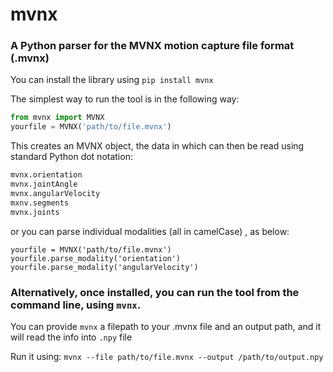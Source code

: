 # mvnx

### A Python parser for the MVNX motion capture file format (.mvnx)

You can install the library using `pip install mvnx`

The simplest way to run the tool is in the following way:

```python
from mvnx import MVNX
yourfile = MVNX('path/to/file.mvnx')
```
This creates an MVNX object, the data in which can then be read using standard Python dot notation:

```python
mvnx.orientation 
mvnx.jointAngle
mvnx.angularVelocity
mxnv.segments
mvnx.joints
```
or you can parse individual modalities (all in camelCase) , as below:
```
yourfile = MVNX('path/to/file.mvnx')
yourfile.parse_modality('orientation')
yourfile.parse_modality('angularVelocity')
```

### Alternatively, once installed, you can run the tool from the command line, using `mvnx`.
You can provide `mvnx` a filepath to your .mvnx file and an output path, and it will read the info into `.npy` file

Run it using: `mvnx --file path/to/file.mvnx --output /path/to/output.npy`
